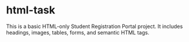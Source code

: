 # html-task
This is a basic HTML-only Student Registration Portal project.   It includes headings, images, tables, forms, and semantic HTML tags.
